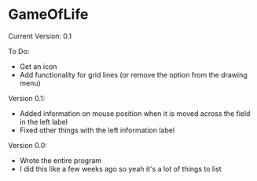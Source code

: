 # GameOfLife

Current Version: 0.1

To Do:
- Get an icon
- Add functionality for grid lines (or remove the option from the drawing menu)

Version 0.1:
- Added information on mouse position when it is moved across the field in the left label
- Fixed other things with the left information label

Version 0.0:
- Wrote the entire program
- I did this like a few weeks ago so yeah it's a lot of things to list
